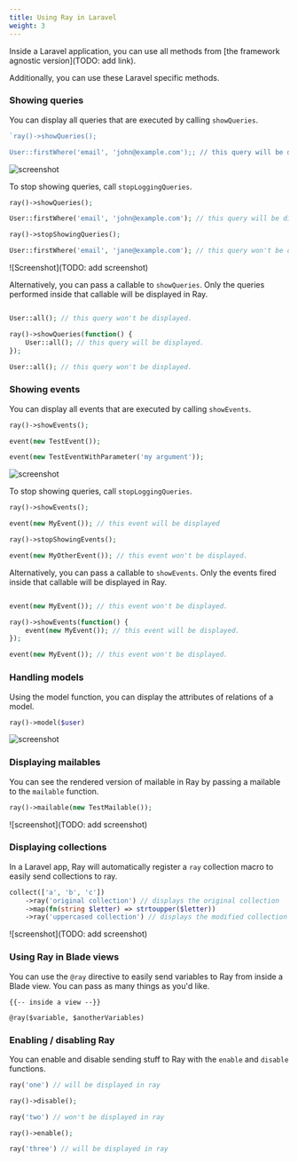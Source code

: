 ```yaml
---
title: Using Ray in Laravel
weight: 3
---
```


Inside a Laravel application, you can use all methods from [the framework agnostic version](TODO: add link).

Additionally, you can use these Laravel specific methods.

### Showing queries

You can display all queries that are executed by calling `showQueries`.

```php
`ray()->showQueries();

User::firstWhere('email', 'john@example.com');; // this query will be displayed in Ray.`
```

![screenshot](image:query.jpg)

To stop showing queries, call `stopLoggingQueries`.

```php
ray()->showQueries();

User::firstWhere('email', 'john@example.com'); // this query will be displayed.

ray()->stopShowingQueries();

User::firstWhere('email', 'jane@example.com'); // this query won't be displayed.
```

![Screenshot](TODO: add screenshot)

Alternatively, you can pass a callable to `showQueries`. Only the queries performed inside that callable will be displayed in Ray.

```php

User::all(); // this query won't be displayed.

ray()->showQueries(function() {
    User::all(); // this query will be displayed.
});

User::all(); // this query won't be displayed.
```

### Showing events

You can display all events that are executed by calling `showEvents`.

```php
ray()->showEvents();

event(new TestEvent());

event(new TestEventWithParameter('my argument'));
```

![screenshot](image:event.jpg)

To stop showing queries, call `stopLoggingQueries`.

```php
ray()->showEvents();

event(new MyEvent()); // this event will be displayed

ray()->stopShowingEvents();

event(new MyOtherEvent()); // this event won't be displayed.
```

Alternatively, you can pass a callable to `showEvents`. Only the events fired inside that callable will be displayed in Ray.

```php

event(new MyEvent()); // this event won't be displayed.

ray()->showEvents(function() {
    event(new MyEvent()); // this event will be displayed.
});

event(new MyEvent()); // this event won't be displayed.
```

### Handling models

Using the model function, you can display the attributes of relations of a model.

```php
ray()->model($user)
```

![screenshot](image:model.jpg)

### Displaying mailables

You can see the rendered version of mailable in Ray by passing a mailable to the `mailable` function.

```php
ray()->mailable(new TestMailable());
```

![screenshot](TODO: add screenshot)

### Displaying collections

In a Laravel app, Ray will automatically register a `ray` collection macro to easily send collections to ray.

```php
collect(['a', 'b', 'c'])
    ->ray('original collection') // displays the original collection
    ->map(fn(string $letter) => strtoupper($letter))
    ->ray('uppercased collection') // displays the modified collection
```

![screenshot](TODO: add screenshot)

### Using Ray in Blade views

You can use the `@ray` directive to easily send variables to Ray from inside a Blade view. You can pass as many things as you'd like.

```blade
{{-- inside a view --}}

@ray($variable, $anotherVariables)
```

### Enabling / disabling Ray

You can enable and disable sending stuff to Ray with the `enable` and `disable` functions.

```php
ray('one') // will be displayed in ray

ray()->disable();

ray('two') // won't be displayed in ray

ray()->enable();

ray('three') // will be displayed in ray
```


